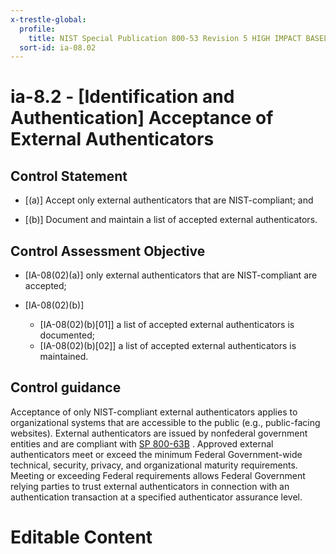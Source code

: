 ```yaml
---
x-trestle-global:
  profile:
    title: NIST Special Publication 800-53 Revision 5 HIGH IMPACT BASELINE
  sort-id: ia-08.02
---
```


# ia-8.2 - \[Identification and Authentication\] Acceptance of External Authenticators

## Control Statement

- \[(a)\] Accept only external authenticators that are NIST-compliant; and

- \[(b)\] Document and maintain a list of accepted external authenticators.

## Control Assessment Objective

- \[IA-08(02)(a)\] only external authenticators that are NIST-compliant are accepted;

- \[IA-08(02)(b)\]

  - \[IA-08(02)(b)[01]\] a list of accepted external authenticators is documented;
  - \[IA-08(02)(b)[02]\] a list of accepted external authenticators is maintained.

## Control guidance

Acceptance of only NIST-compliant external authenticators applies to organizational systems that are accessible to the public (e.g., public-facing websites). External authenticators are issued by nonfederal government entities and are compliant with [SP 800-63B](#e59c5a7c-8b1f-49ca-8de0-6ee0882180ce) . Approved external authenticators meet or exceed the minimum Federal Government-wide technical, security, privacy, and organizational maturity requirements. Meeting or exceeding Federal requirements allows Federal Government relying parties to trust external authenticators in connection with an authentication transaction at a specified authenticator assurance level.

# Editable Content

<!-- Make additions and edits below -->
<!-- The above represents the contents of the control as received by the profile, prior to additions. -->
<!-- If the profile makes additions to the control, they will appear below. -->
<!-- The above markdown may not be edited but you may edit the content below, and/or introduce new additions to be made by the profile. -->
<!-- If there is a yaml header at the top, parameter values may be edited. Use --set-parameters to incorporate the changes during assembly. -->
<!-- The content here will then replace what is in the profile for this control, after running profile-assemble. -->
<!-- The current profile has no added parts for this control, but you may add new ones here. -->
<!-- Each addition must have a heading either of the form ## Control my_addition_name -->
<!-- or ## Part a. (where the a. refers to one of the control statement labels.) -->
<!-- "## Control" parts are new parts added after the statement part. -->
<!-- "## Part" parts are new parts added into the top-level statement part with that label. -->
<!-- Subparts may be added with nested hash levels of the form ### My Subpart Name -->
<!-- underneath the parent ## Control or ## Part being added -->
<!-- See https://ibm.github.io/compliance-trestle/tutorials/ssp_profile_catalog_authoring/ssp_profile_catalog_authoring for guidance. -->
